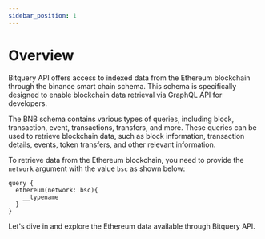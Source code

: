 ```yaml
---
sidebar_position: 1
---
```


# Overview

Bitquery API offers access to indexed data from the Ethereum blockchain through the binance smart chain schema. This schema is specifically designed to enable blockchain data retrieval via GraphQL API for developers.

The BNB schema contains various types of queries, including block, transaction, event, transactions, transfers, and more. These queries can be used to retrieve blockchain data, such as block information, transaction details, events, token transfers, and other relevant information.

To retrieve data from the Ethereum blockchain, you need to provide the `network` argument with the value `bsc` as shown below:

```
query {
  ethereum(network: bsc){
    __typename
  }
}
```

Let's dive in and explore the Ethereum data available through Bitquery API.
